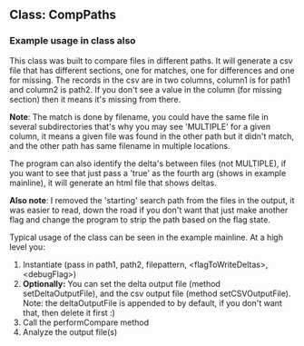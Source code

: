 ## Class: CompPaths 
### Example usage in class also
This class was built to compare files in different paths.  It will generate a csv file that has different sections, one for matches, one for differences and one for missing.  The records in the csv are in two columns, column1 is for path1 and column2 is path2.  If you don't see a value in the column (for missing section) then it means it's missing from there.

**Note**: The match is done by filename, you could have the same file in several subdirectories that's why you may see 'MULTIPLE' for a given column, it means a given file was found in the other path but it didn't match, and the other path has same filename in multiple locations.  

The program can also identify the delta's between files (not MULTIPLE), if you want to see that just pass a 'true' as the fourth arg (shows in example mainline), it will generate an html file that shows deltas.

**Also note**: I removed the 'starting' search path from the files in the output, it was easier to read, down the road if you don't want that just make another flag and change the program to strip the path based on the flag state.

Typical usage of the class can be seen in the example mainline.  At a high level you:
1. Instantiate (pass in path1, path2, filepattern, &lt;flagToWriteDeltas&gt;, &lt;debugFlag&gt;)
2. **Optionally:** You can set the delta output file (method setDeltaOutputFile), and the csv output file (method setCSVOutputFile).  Note: the deltaOutputFile is appended to by default, if you don't want that, then delete it first :)
3. Call the performCompare method
4. Analyze the output file(s) 